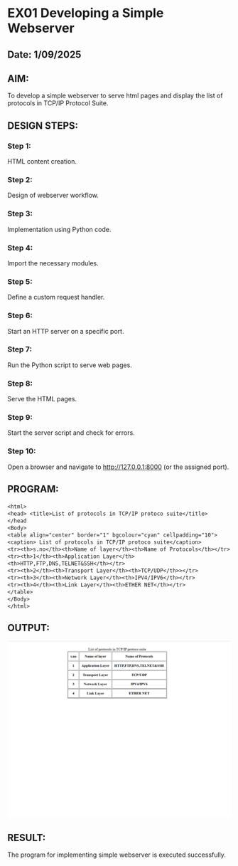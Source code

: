 # EX01 Developing a Simple Webserver
## Date: 1/09/2025

## AIM:
To develop a simple webserver to serve html pages and display the list of protocols in TCP/IP Protocol Suite.

## DESIGN STEPS:
### Step 1: 
HTML content creation.

### Step 2:
Design of webserver workflow.

### Step 3:
Implementation using Python code.

### Step 4:
Import the necessary modules.

### Step 5:
Define a custom request handler.

### Step 6:
Start an HTTP server on a specific port.

### Step 7:
Run the Python script to serve web pages.

### Step 8:
Serve the HTML pages.

### Step 9:
Start the server script and check for errors.

### Step 10:
Open a browser and navigate to http://127.0.0.1:8000 (or the assigned port).

## PROGRAM:
```
<html>
<head> <title>List of protocols in TCP/IP protoco suite</title>
</head
<Body>
<table align="center" border="1" bgcolour="cyan" cellpadding="10">
<caption> List of protocols in TCP/IP protoco suite</caption>
<tr><th>s.no</th><th>Name of layer</th><th>Name of Protocols</th></tr>
<tr><th>1</th><th>Application Layer</th><th>HTTP,FTP,DNS,TELNET&SSH</th></tr>
<tr><th>2</th><th>Transport Layer</th><th>TCP/UDP</th>></tr>
<tr><th>3</th><th>Network Layer</th><th>IPV4/IPV6</th></tr>
<tr><th>4</th><th>Link Layer</th><th>ETHER NET</th></tr>
</table>
</Body>
</html>
```
## OUTPUT:

![alt text](image.png)

## RESULT:
The program for implementing simple webserver is executed successfully.
